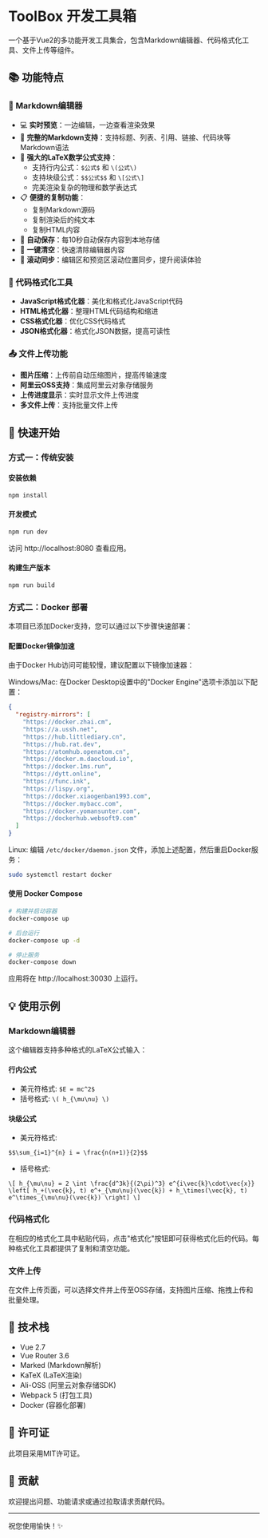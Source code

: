 # ToolBox 开发工具箱

一个基于Vue2的多功能开发工具集合，包含Markdown编辑器、代码格式化工具、文件上传等组件。

## 📚 功能特点

### 📝 Markdown编辑器
- 💻 **实时预览**：一边编辑，一边查看渲染效果
- 📝 **完整的Markdown支持**：支持标题、列表、引用、链接、代码块等Markdown语法
- 🧮 **强大的LaTeX数学公式支持**：
  - 支持行内公式：`$公式$` 和 `\(公式\)`
  - 支持块级公式：`$$公式$$` 和 `\[公式\]`
  - 完美渲染复杂的物理和数学表达式
- 📋 **便捷的复制功能**：
  - 复制Markdown源码
  - 复制渲染后的纯文本
  - 复制HTML内容
- 💾 **自动保存**：每10秒自动保存内容到本地存储
- 🧹 **一键清空**：快速清除编辑器内容
- 🔄 **滚动同步**：编辑区和预览区滚动位置同步，提升阅读体验

### 🧰 代码格式化工具
- **JavaScript格式化器**：美化和格式化JavaScript代码
- **HTML格式化器**：整理HTML代码结构和缩进
- **CSS格式化器**：优化CSS代码格式
- **JSON格式化器**：格式化JSON数据，提高可读性

### 📤 文件上传功能
- **图片压缩**：上传前自动压缩图片，提高传输速度
- **阿里云OSS支持**：集成阿里云对象存储服务
- **上传进度显示**：实时显示文件上传进度
- **多文件上传**：支持批量文件上传

## 🚀 快速开始

### 方式一：传统安装

#### 安装依赖

```bash
npm install
```

#### 开发模式

```bash
npm run dev
```

访问 http://localhost:8080 查看应用。

#### 构建生产版本

```bash
npm run build
```

### 方式二：Docker 部署

本项目已添加Docker支持，您可以通过以下步骤快速部署：

#### 配置Docker镜像加速

由于Docker Hub访问可能较慢，建议配置以下镜像加速器：

Windows/Mac: 在Docker Desktop设置中的"Docker Engine"选项卡添加以下配置：

```json
{
  "registry-mirrors": [
    "https://docker.zhai.cm",
    "https://a.ussh.net",
    "https://hub.littlediary.cn",
    "https://hub.rat.dev",
    "https://atomhub.openatom.cn",
    "https://docker.m.daocloud.io",
    "https://docker.1ms.run",
    "https://dytt.online",
    "https://func.ink",
    "https://lispy.org",
    "https://docker.xiaogenban1993.com",
    "https://docker.mybacc.com",
    "https://docker.yomansunter.com",
    "https://dockerhub.websoft9.com"
  ]
}
```

Linux: 编辑 `/etc/docker/daemon.json` 文件，添加上述配置，然后重启Docker服务：
```bash
sudo systemctl restart docker
```

#### 使用 Docker Compose

```bash
# 构建并启动容器
docker-compose up

# 后台运行
docker-compose up -d

# 停止服务
docker-compose down
```

应用将在 http://localhost:30030 上运行。

## 💡 使用示例

### Markdown编辑器

这个编辑器支持多种格式的LaTeX公式输入：

#### 行内公式

- 美元符格式: `$E = mc^2$`
- 括号格式: `\( h_{\mu\nu} \)`

#### 块级公式

- 美元符格式:
```
$$\sum_{i=1}^{n} i = \frac{n(n+1)}{2}$$
```

- 括号格式:
```
\[ h_{\mu\nu} = 2 \int \frac{d^3k}{(2\pi)^3} e^{i\vec{k}\cdot\vec{x}} \left[ h_+(\vec{k}, t) e^+_{\mu\nu}(\vec{k}) + h_\times(\vec{k}, t) e^\times_{\mu\nu}(\vec{k}) \right] \]
```

### 代码格式化

在相应的格式化工具中粘贴代码，点击"格式化"按钮即可获得格式化后的代码。每种格式化工具都提供了复制和清空功能。

### 文件上传

在文件上传页面，可以选择文件并上传至OSS存储，支持图片压缩、拖拽上传和批量处理。

## 🔧 技术栈

- Vue 2.7
- Vue Router 3.6
- Marked (Markdown解析)
- KaTeX (LaTeX渲染)
- Ali-OSS (阿里云对象存储SDK)
- Webpack 5 (打包工具)
- Docker (容器化部署)

## 📄 许可证

此项目采用MIT许可证。

## 🤝 贡献

欢迎提出问题、功能请求或通过拉取请求贡献代码。

---

祝您使用愉快！✨ 